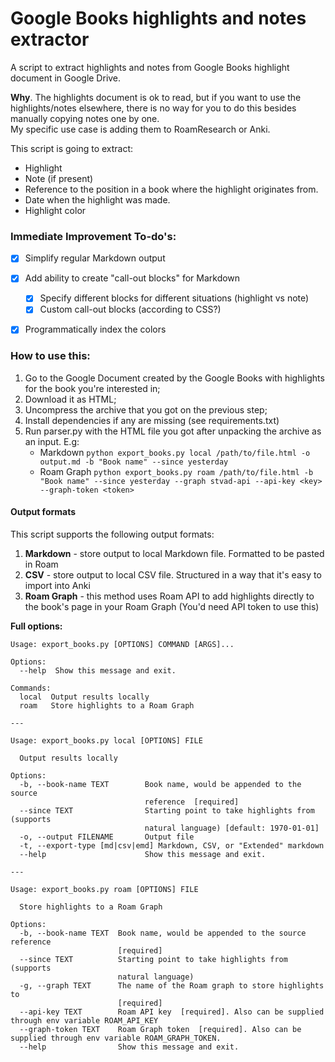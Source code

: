 # Google Books highlights and notes extractor
A script to extract highlights and notes from Google Books highlight document in Google Drive.

**Why**. The highlights document is ok to read, but if you want to use the highlights/notes elsewhere, there is no way for you to do this besides manually copying notes one by one.  
My specific use case is adding them to RoamResearch or Anki.

This script is going to extract:
* Highlight
* Note (if present)
* Reference to the position in a book where the highlight originates from.
* Date when the highlight was made. 
* Highlight color

### Immediate Improvement To-do's:
- [x] Simplify regular Markdown output
- [x] Add ability to create "call-out blocks" for Markdown
  - [x] Specify different blocks for different situations (highlight vs note)
  - [x] Custom call-out blocks (according to CSS?)
- [x] Programmatically index the colors


### How to use this:

1. Go to the Google Document created by the Google Books with highlights for the book you're interested in;
1. Download it as HTML;
1. Uncompress the archive that you got on the previous step;
1. Install dependencies if any are missing (see requirements.txt)
1. Run parser.py with the HTML file you got after unpacking the archive as an input. E.g: 
    * Markdown `python export_books.py local /path/to/file.html -o output.md -b "Book name" --since yesterday`
    * Roam Graph `python export_books.py roam /path/to/file.html -b "Book name" --since yesterday --graph stvad-api --api-key <key> --graph-token <token>` 


#### Output formats

This script supports the following output formats:

1. **Markdown** - store output to local Markdown file. Formatted to be pasted in Roam
1. **CSV** - store output to local CSV file. Structured in a way that it's easy to import into Anki
1. **Roam Graph** - this method uses Roam API to add highlights directly to the book's page in your Roam Graph (You'd need API token to use this)

**Full options:** 
```
Usage: export_books.py [OPTIONS] COMMAND [ARGS]...

Options:
  --help  Show this message and exit.

Commands:
  local  Output results locally
  roam   Store highlights to a Roam Graph

---

Usage: export_books.py local [OPTIONS] FILE

  Output results locally

Options:
  -b, --book-name TEXT        Book name, would be appended to the source
                              reference  [required]
  --since TEXT                Starting point to take highlights from (supports
                              natural language) [default: 1970-01-01]
  -o, --output FILENAME       Output file
  -t, --export-type [md|csv|emd] Markdown, CSV, or "Extended" markdown
  --help                      Show this message and exit.

---

Usage: export_books.py roam [OPTIONS] FILE

  Store highlights to a Roam Graph

Options:
  -b, --book-name TEXT  Book name, would be appended to the source reference
                        [required]
  --since TEXT          Starting point to take highlights from (supports
                        natural language)
  -g, --graph TEXT      The name of the Roam graph to store highlights to
                        [required]
  --api-key TEXT        Roam API key  [required]. Also can be supplied through env variable ROAM_API_KEY
  --graph-token TEXT    Roam Graph token  [required]. Also can be supplied through env variable ROAM_GRAPH_TOKEN.
  --help                Show this message and exit.
```